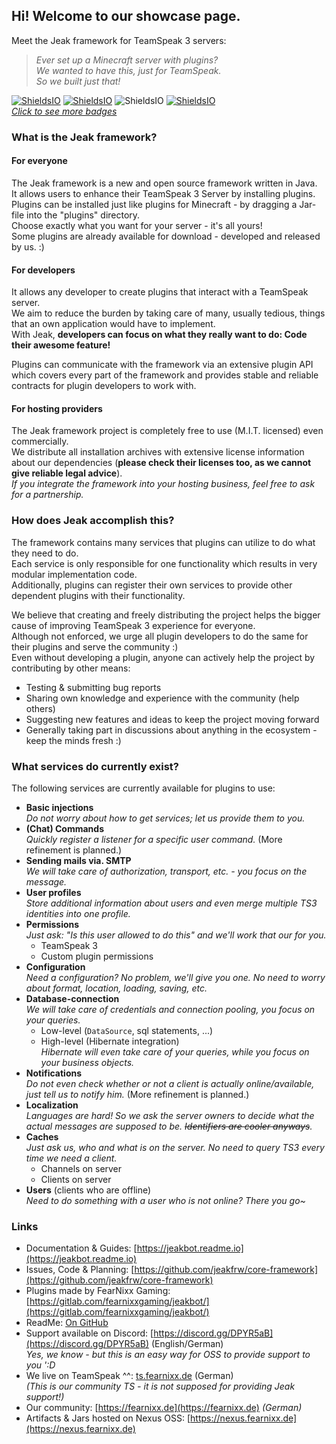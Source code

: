 ## Hi! Welcome to our showcase page.
Meet the Jeak framework for TeamSpeak 3 servers:  

> _Ever set up a Minecraft server with plugins?  
  We wanted to have this, just for TeamSpeak.  
  So we built just that!_ 
  
[![ShieldsIO](https://img.shields.io/github/license/jeakfrw/core-framework.svg?color=success&style=flat-square)](https://github.com/jeakfrw/core-framework/blob/bleeding-1.X.X/LICENSE)
[![ShieldsIO](https://img.shields.io/github/tag-pre/jeakfrw/core-framework.svg?color=yellow&style=flat-square)](https://github.com/jeakfrw/core-framework/releases)
![ShieldsIO](https://img.shields.io/maintenance/yes/2019.svg?style=flat-square)
[![ShieldsIO](https://img.shields.io/discord/533021399560880141.svg?style=flat-square)](https://discord.gg/DPYR5aB)    
_[Click to see more badges](https://github.com/jeakfrw/core-framework/#badges)_

### What is the Jeak framework?
#### For everyone
The Jeak framework is a new and open source framework written in Java.  
It allows users to enhance their TeamSpeak 3 Server by installing plugins.  
Plugins can be installed just like plugins for Minecraft - by dragging a Jar-file into the "plugins" directory.  
Choose exactly what you want for your server - it's all yours!  
Some plugins are already available for download - developed and released by us. :)

#### For developers
It allows any developer to create plugins that interact with a TeamSpeak server.  
We aim to reduce the burden by taking care of many, usually tedious, things that an own application would have to implement.  
With Jeak, __developers can focus on what they really want to do: Code their awesome feature!__  
  
Plugins can communicate with the framework via an extensive plugin API which covers every part of the framework and provides stable and reliable contracts for plugin developers to work with.  
  
#### For hosting providers
The Jeak framework project is completely free to use (M.I.T. licensed) even commercially.  
We distribute all installation archives with extensive license information about our dependencies (__please check their licenses too, as we cannot give reliable legal advice__).  
_If you integrate the framework into your hosting business, feel free to ask for a partnership._
  
### How does Jeak accomplish this?
The framework contains many services that plugins can utilize to do what they need to do.  
Each service is only responsible for one functionality which results in very modular implementation code.  
Additionally, plugins can register their own services to provide other dependent plugins with their functionality.  
  
We believe that creating and freely distributing the project helps the bigger cause of improving TeamSpeak 3 experience for everyone.  
Although not enforced, we urge all plugin developers to do the same for their plugins and serve the community :)  
Even without developing a plugin, anyone can actively help the project by contributing by other means:
* Testing & submitting bug reports
* Sharing own knowledge and experience with the community (help others)
* Suggesting new features and ideas to keep the project moving forward
* Generally taking part in discussions about anything in the ecosystem - keep the minds fresh :)
  
### What services do currently exist?
The following services are currently available for plugins to use:
* __Basic injections__  
  _Do not worry about how to get services; let us provide them to you._  
* __(Chat) Commands__  
  _Quickly register a listener for a specific user command._
  (More refinement is planned.)
* __Sending mails via. SMTP__  
  _We will take care of authorization, transport, etc. - you focus on the message._
* __User profiles__  
  _Store additional information about users and even merge multiple TS3 identities into one profile._
* __Permissions__  
  _Just ask: "Is this user allowed to do this" and we'll work that our for you._
  * TeamSpeak 3
  * Custom plugin permissions
* __Configuration__  
  _Need a configuration? No problem, we'll give you one. No need to worry about format, location, loading, saving, etc._
* __Database-connection__  
  _We will take care of credentials and connection pooling, you focus on your queries._
  * Low-level (``DataSource``, sql statements, ...)
  * High-level (Hibernate integration)  
    _Hibernate will even take care of your queries, while you focus on your business objects._
* __Notifications__  
  _Do not even check whether or not a client is actually online/available, just tell us to notify him._ (More refinement is planned.)
* __Localization__  
  _Languages are hard! So we ask the server owners to decide what the actual messages are supposed to be. ~~Identifiers are cooler anyways~~._
* __Caches__  
  _Just ask us, who and what is on the server. No need to query TS3 every time we need a client._
  * Channels on server
  * Clients on server
* __Users__ (clients who are offline)  
  _Need to do something with a user who is not online? There you go~_

### Links
* Documentation & Guides: [https://jeakbot.readme.io](https://jeakbot.readme.io)  
* Issues, Code & Planning: [https://github.com/jeakfrw/core-framework](https://github.com/jeakfrw/core-framework)  
* Plugins made by FearNixx Gaming: [https://gitlab.com/fearnixxgaming/jeakbot/](https://gitlab.com/fearnixxgaming/jeakbot/)
* ReadMe: [On GitHub](https://github.com/jeakfrw/core-framework/blob/bleeding-1.X.X/README.md)
* Support available on Discord: [https://discord.gg/DPYR5aB](https://discord.gg/DPYR5aB) (English/German)  
  _Yes, we know - but this is an easy way for OSS to provide support to you ':D_
* We live on TeamSpeak ^^: [ts.fearnixx.de](ts3server://ts.fearnixx.de) (German)  
  _(This is our community TS - it is not supposed for providing Jeak support!)_
* Our community: [https://fearnixx.de](https://fearnixx.de)
  _(German)_  
* Artifacts & Jars hosted on Nexus OSS: [https://nexus.fearnixx.de](https://nexus.fearnixx.de)
